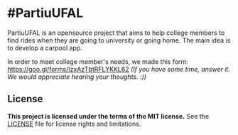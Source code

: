 # \#PartiuUFAL

PartiuUFAL is an opensource project that aims to help college members to find rides when they are going to university or going home. The main idea is to develop a carpool app.

In order to meet college member's needs, we made this form: https://goo.gl/forms/IzxAzTbtRFLYKKL62 
_(If you have some time, answer it. We would appreciate hearing your thoughts. :))_

## License

__This project is licensed under the terms of the MIT license.__
See the [LICENSE](LICENSE.md) file for license rights and limitations.
